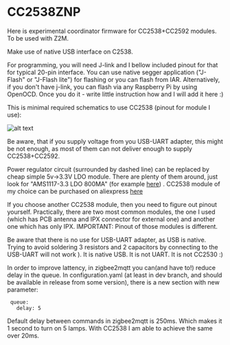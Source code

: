 # CC2538ZNP

Here is experimental coordinator firmware for CC2538+CC2592 modules.
To be used with Z2M.

Make use of native USB interface on C2538.

For programming, you will need J-link and I bellow included pinout for that for typical 20-pin interface.
You can use native segger application ("J-Flash" or "J-Flash lite") for flashing or you can flash from IAR.
Alternatively, if you don't have j-link, you can flash via any Raspberry Pi by using OpenOCD.
Once you do it - write little instruction how and I will add it here :)

This is minimal required schematics to use CC2538 (pinout for module I use):

![alt text](https://github.com/antst/CC2538ZNP/raw/master/60423818-46deb400-9bef-11e9-8f71-8024a5a03d4e.png)

Be aware, that if you supply voltage from you USB-UART adapter, this might be not enough, as most of them can not deliver enough to supply CC2538+CC2592.

Power regulator circuit (surrounded by dashed line) can be replaced by cheap simple 5v->3.3V LDO module. There are plenty of them around, just look for "AMS1117-3.3 LDO 800MA" (for example [here](https://www.aliexpress.com/item/32922450122.html?spm=a2g0o.productlist.0.0.3a7e2ecaem569r&algo_pvid=f52e3e39-9aa4-4b91-9210-d27a42d0f9a3&algo_expid=f52e3e39-9aa4-4b91-9210-d27a42d0f9a3-0&btsid=0cea64fe-6865-4948-8788-e196db6ea69f&ws_ab_test=searchweb0_0%2Csearchweb201602_10%2Csearchweb201603_52)) . CC2538 module of my choice can be purchased on aliexpress [here](https://www.aliexpress.com/item/32880588264.html?spm=a2g0o.productlist.0.0.524e330f3GDjsD&algo_pvid=a6d79351-16aa-4ca5-b4b1-4a6e16e471c4&algo_expid=a6d79351-16aa-4ca5-b4b1-4a6e16e471c4-0&btsid=91c32439-1f9d-4f4d-8f25-a1425eb1bc31&ws_ab_test=searchweb0_0%2Csearchweb201602_10%2Csearchweb201603_52)

If you choose another CC2538 module, then you need to figure out pinout yourself. Practically, there are two most common modules, the one I used (which has PCB antenna and IPX connector for external one) and another one which has only IPX. IMPORTANT: Pinout of those modules is different.

Be aware that there is no use for USB-UART adapter, as USB is native. Trying to avoid soldering 3 resistors and 2 capacitors by connecting to the USB-UART will not work ). It is native USB. It is not UART. It is not CC2530 :)

In order to improve lattency, in zigbee2mqtt you can(and have to!) reduce delay in the queue. In configuration.yaml (at least in dev branch, and should be available in release from some version), there is a new section with new parameter:

```
 queue:
   delay: 5
```

Default delay between commands in zigbee2mqtt is 250ms. Which makes it 1 second to turn on 5 lamps. With CC2538 I am able to achieve the same over 20ms. 


